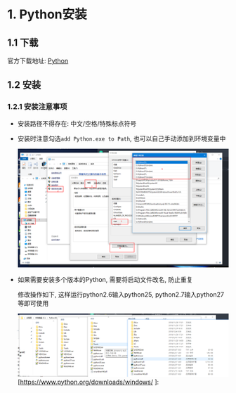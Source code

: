 # 1. Python安装

## 1.1 下载

官方下载地址: [Python](https://www.python.org/downloads/windows/ )

## 1.2 安装

### 1.2.1 安装注意事项

* 安装路径不得存在: 中文/空格/特殊标点符号

* 安装时注意勾选`add Python.exe to Path`, 也可以自己手动添加到环境变量中

  ![image-20200722000837074](image/02-windows%E5%AE%89%E8%A3%85/image-20200722000837074.png)
  
* 如果需要安装多个版本的Python, 需要将启动文件改名, 防止重复

  修改操作如下, 这样运行python2.6输入python25, python2.7输入python27等即可使用

  ![img](image/02-windows%E5%AE%89%E8%A3%85/436211bf-ee51-4f74-b44d-736f95a4f4af.png)
[https://www.python.org/downloads/windows/ ]: 